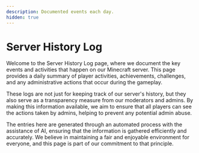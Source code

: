 ```yaml
---
description: Documented events each day.
hidden: true
---
```


# Server History Log

Welcome to the Server History Log page, where we document the key events and activities that happen on our Minecraft server. This page provides a daily summary of player activities, achievements, challenges, and any administrative actions that occur during the gameplay.

These logs are not just for keeping track of our server's history, but they also serve as a transparency measure from our moderators and admins. By making this information available, we aim to ensure that all players can see the actions taken by admins, helping to prevent any potential admin abuse.

The entries here are generated through an automated process with the assistance of AI, ensuring that the information is gathered efficiently and accurately. We believe in maintaining a fair and enjoyable environment for everyone, and this page is part of our commitment to that principle.
